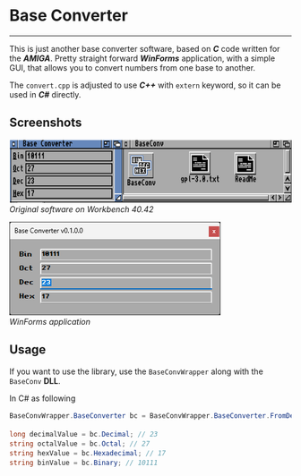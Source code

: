 # Base Converter
---
This is just another base converter software, based on ***C*** code written for the ***AMIGA***.
Pretty straight forward ***WinForms*** application, with a simple GUI, that allows you to convert numbers from one base to another.

The `convert.cpp` is adjusted to use ***C++*** with `extern` keyword, so it can be used in ***C#*** directly.

## Screenshots

![](Screenshots/original.png)
<br/>
*Original software on Workbench 40.42*

![](Screenshots/winforms.png)
<br/>
*WinForms application*

## Usage

If you want to use the library, use the `BaseConvWrapper` along with the `BaseConv` **DLL**.

In C# as following

```csharp
BaseConvWrapper.BaseConverter bc = BaseConvWrapper.BaseConverter.FromDecimal(23);

long decimalValue = bc.Decimal; // 23
string octalValue = bc.Octal; // 27
string hexValue = bc.Hexadecimal; // 17
string binValue = bc.Binary; // 10111
```